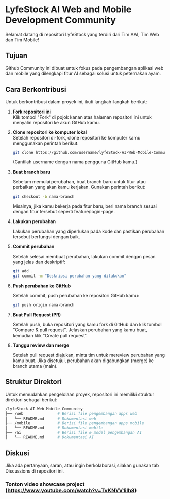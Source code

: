 # LyfeStock AI Web and Mobile Development Community
Selamat datang di repositori LyfeStock yang terdiri dari Tim AAI, Tim Web dan Tim Mobile!

## Tujuan
Github Community ini dibuat untuk fokus pada pengembangan aplikasi web dan mobile yang dilengkapi fitur AI sebagai solusi untuk peternakan ayam.

## Cara Berkontribusi
Untuk berkontribusi dalam proyek ini, ikuti langkah-langkah berikut:

1. **Fork repositori ini**  
   Klik tombol "Fork" di pojok kanan atas halaman repositori ini untuk menyalin repositori ke akun GitHub kamu.

2. **Clone repositori ke komputer lokal**  
   Setelah repositori di-fork, clone repositori ke komputer kamu menggunakan perintah berikut:
   ```bash
   git clone https://github.com/username/lyfeStock-AI-Web-Mobile-Community.git
    ```
    (Gantilah username dengan nama pengguna GitHub kamu.)
 

3. **Buat branch baru**
   
   Sebelum memulai perubahan, buat branch baru untuk fitur atau perbaikan yang akan kamu kerjakan. Gunakan perintah berikut:
   ```bash
   git checkout -b nama-branch
   ```
   Misalnya, jika kamu bekerja pada fitur baru, beri nama branch sesuai dengan fitur tersebut seperti feature/login-page.


4. **Lakukan perubahan**
   
   Lakukan perubahan yang diperlukan pada kode dan pastikan perubahan tersebut berfungsi dengan baik.

5. **Commit perubahan**
   
   Setelah selesai membuat perubahan, lakukan commit dengan pesan yang jelas dan deskriptif:
   ```bash
   git add .
   git commit -m "Deskripsi perubahan yang dilakukan"
   ```

6. **Push perubahan ke GitHub**
   
   Setelah commit, push perubahan ke repositori GitHub kamu:
   ```bash
   git push origin nama-branch
   ```

7. **Buat Pull Request (PR)**
   
   Setelah push, buka repositori yang kamu fork di GitHub dan klik tombol "Compare & pull request". Jelaskan perubahan yang kamu buat,     kemudian klik "Create pull request".

8. **Tunggu review dan merge**
   
   Setelah pull request diajukan, minta tim untuk mereview perubahan yang kamu buat. Jika disetujui, perubahan akan digabungkan (merge)    ke branch utama (main).


## Struktur Direktori

  Untuk memudahkan pengelolaan proyek, repositori ini memiliki struktur direktori sebagai berikut:

```bash
/lyfeStock-AI-Web-Mobile-Community
├── /web               # Berisi file pengembangan apps web
│   └── README.md      # Dokumentasi web
├── /mobile            # Berisi file pengembangan apps mobile
│   └── README.md      # Dokumentasi mobile
├── /ai                # Berisi file & model pengembangan AI
│   └── README.md      # Dokumentasi AI
```

## Diskusi

  Jika ada pertanyaan, saran, atau ingin berkolaborasi, silakan gunakan tab Discussions di repositori ini.

### Tonton video showcase project (https://www.youtube.com/watch?v=TvKNVV1iIh8)  
